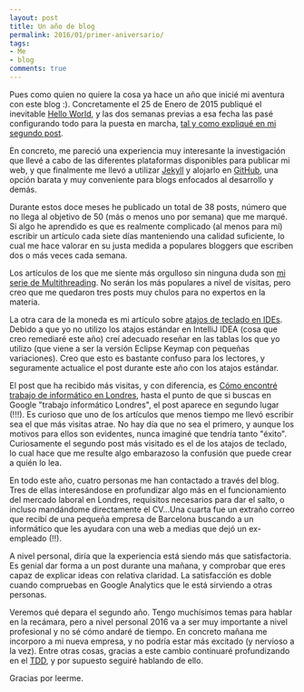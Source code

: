 ```yaml
---
layout: post
title: Un año de blog
permalink: 2016/01/primer-aniversario/
tags:
- Me
- blog
comments: true
---
```


Pues como quien no quiere la cosa ya hace un año que inicié mi aventura con este blog :). Concretamente el 25 de Enero de 2015 publiqué el inevitable [Hello World](/2015/01/hello-world), y las dos semanas previas a esa fecha las pasé configurando todo para la puesta en marcha, [tal y como expliqué en mi segundo post](/2015/01/como-hice-el-blog).

En concreto, me pareció una experiencia muy interesante la investigación que llevé a cabo de las diferentes plataformas disponibles para publicar mi web, y que finalmente me llevó a utilizar [Jekyll](https://jekyllrb.com/) y alojarlo en [GitHub](https://github.com/), una opción barata y muy conveniente para blogs enfocados al desarrollo y demás.

<!--break-->

Durante estos doce meses he publicado un total de 38 posts, número que no llega al objetivo de 50 (más o menos uno por semana) que me marqué. Si algo he aprendido es que es realmente complicado (al menos para mí) escribir un artículo cada siete días manteniendo una calidad suficiente, lo cual me hace valorar en su justa medida a populares bloggers que escriben dos o más veces cada semana.

Los artículos de los que me siente más orgulloso sin ninguna duda son [mi serie de Multithreading](/2015/05/multithreading-1). No serán los más populares a nivel de visitas, pero creo que me quedaron tres posts muy chulos para no expertos en la materia.

La otra cara de la moneda es mi artículo sobre [atajos de teclado en IDEs](/2015/02/atajos-teclado-ide). Debido a que yo no utilizo los atajos estándar en IntelliJ IDEA (cosa que creo remediaré este año) creí adecuado reseñar en las tablas los que yo utilizo (que viene a ser la versión Eclipse Keymap con pequeñas variaciones). Creo que esto es bastante confuso para los lectores, y seguramente actualice el post durante este año con los atajos estándar.

El post que ha recibido más visitas, y con diferencia, es [Cómo encontré trabajo de informático en Londres](/2015/04/trabajo-londres), hasta el punto de que si buscas en Google "trabajo informático Londres", el post aparece en segundo lugar (!!!). Es curioso que uno de los artículos que menos tiempo me llevó escribir sea el que más visitas atrae. No hay día que no sea el primero, y aunque los motivos para ellos son evidentes, nunca imaginé que tendría tanto "éxito". Curiosamente el segundo post más visitado es el de los atajos de teclado, lo cual hace que me resulte algo embarazoso la confusión que puede crear a quién lo lea.

En todo este año, cuatro personas me han contactado a través del blog. Tres de ellas interesándose en profundizar algo más en el funcionamiento del mercado laboral en Londres, requisitos necesarios para dar el salto, o incluso mandándome directamente el CV...Una cuarta fue un extraño correo que recibí de una pequeña empresa de Barcelona buscando a un informático que les ayudara con una web a medias que dejó un ex-empleado (!!).

A nivel personal, diría que la experiencia está siendo más que satisfactoria. Es genial dar forma a un post durante una mañana, y comprobar que eres capaz de explicar ideas con relativa claridad. La satisfacción es doble cuando compruebas en Google Analytics que le está sirviendo a otras personas.

Veremos qué depara el segundo año. Tengo muchísimos temas para hablar en la recámara, pero a nivel personal 2016 va a ser muy importante a nivel profesional y no sé cómo andaré de tiempo. En concreto mañana me incorporo a mi nueva empresa, y no podría estar más excitado (y nervioso a la vez). Entre otras cosas, gracias a este cambio continuaré profundizando en el [TDD](/2015/08/primera-experiencia-tdd), y por supuesto seguiré hablando de ello.

Gracias por leerme.

